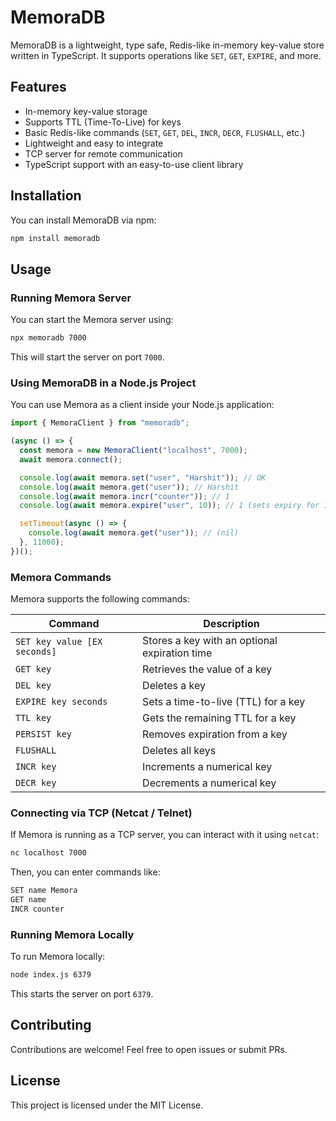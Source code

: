 # MemoraDB

MemoraDB is a lightweight, type safe, Redis-like in-memory key-value store written in TypeScript. It supports operations like `SET`, `GET`, `EXPIRE`, and more.

## Features

- In-memory key-value storage
- Supports TTL (Time-To-Live) for keys
- Basic Redis-like commands (`SET`, `GET`, `DEL`, `INCR`, `DECR`, `FLUSHALL`, etc.)
- Lightweight and easy to integrate
- TCP server for remote communication
- TypeScript support with an easy-to-use client library

## Installation

You can install MemoraDB via npm:

```sh
npm install memoradb
```

## Usage

### Running Memora Server

You can start the Memora server using:

```sh
npx memoradb 7000
```

This will start the server on port `7000`.

### Using MemoraDB in a Node.js Project

You can use Memora as a client inside your Node.js application:

```ts
import { MemoraClient } from "memoradb";

(async () => {
  const memora = new MemoraClient("localhost", 7000);
  await memora.connect();

  console.log(await memora.set("user", "Harshit")); // OK
  console.log(await memora.get("user")); // Harshit
  console.log(await memora.incr("counter")); // 1
  console.log(await memora.expire("user", 10)); // 1 (sets expiry for 10 seconds)

  setTimeout(async () => {
    console.log(await memora.get("user")); // (nil)
  }, 11000);
})();
```

### Memora Commands

Memora supports the following commands:

| Command                      | Description                                   |
| ---------------------------- | --------------------------------------------- |
| `SET key value [EX seconds]` | Stores a key with an optional expiration time |
| `GET key`                    | Retrieves the value of a key                  |
| `DEL key`                    | Deletes a key                                 |
| `EXPIRE key seconds`         | Sets a time-to-live (TTL) for a key           |
| `TTL key`                    | Gets the remaining TTL for a key              |
| `PERSIST key`                | Removes expiration from a key                 |
| `FLUSHALL`                   | Deletes all keys                              |
| `INCR key`                   | Increments a numerical key                    |
| `DECR key`                   | Decrements a numerical key                    |

### Connecting via TCP (Netcat / Telnet)

If Memora is running as a TCP server, you can interact with it using `netcat`:

```sh
nc localhost 7000
```

Then, you can enter commands like:

```sh
SET name Memora
GET name
INCR counter
```

### Running Memora Locally

To run Memora locally:

```sh
node index.js 6379
```

This starts the server on port `6379`.

## Contributing

Contributions are welcome! Feel free to open issues or submit PRs.

## License

This project is licensed under the MIT License.
